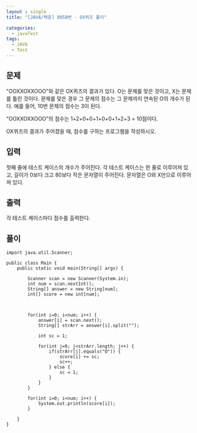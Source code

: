 ```yaml
---
layout : single
title: "[JAVA/백준] 8958번 - OX퀴즈 풀이"

categories:
  - javaTest
tags:
  - JAVA
  - Test
---
```


## 문제

"OOXXOXXOOO"와 같은 OX퀴즈의 결과가 있다. O는 문제를 맞은 것이고, X는 문제를 틀린 것이다. 문제를 맞은 경우 그 문제의 점수는 그 문제까지 연속된 O의 개수가 된다. 예를 들어, 10번 문제의 점수는 3이 된다.

"OOXXOXXOOO"의 점수는 1+2+0+0+1+0+0+1+2+3 = 10점이다.

OX퀴즈의 결과가 주어졌을 때, 점수를 구하는 프로그램을 작성하시오.

## 입력

첫째 줄에 테스트 케이스의 개수가 주어진다. 각 테스트 케이스는 한 줄로 이루어져 있고, 길이가 0보다 크고 80보다 작은 문자열이 주어진다. 문자열은 O와 X만으로 이루어져 있다.

## 출력

각 테스트 케이스마다 점수를 출력한다.

## 풀이
~~~
import java.util.Scanner;

public class Main {
	public static void main(String[] args) {
			
		Scanner scan = new Scanner(System.in);
		int num = scan.nextInt();
		String[] answer = new String[num];
		int[] score = new int[num];
		
		
		
		for(int i=0; i<num; i++) {
			answer[i] = scan.next();
			String[] strArr = answer[i].split("");
			
			int sc = 1;
			
			for(int j=0; j<strArr.length; j++) {
				if(strArr[j].equals("O")) {
					score[i] += sc;
					sc++;
				} else {
					sc = 1;
				}
			}
		}
		
		for(int i=0; i<num; i++) {
			System.out.println(score[i]);
		}
		
	}
}
~~~
